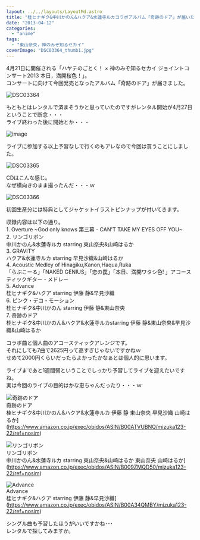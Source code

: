```yaml
---
layout: ../../layouts/LayoutMd.astro
title: "桂ヒナギク&中川かのん&ハクア&水蓮寺ルカコラボアルバム「奇跡のドア」が届いた！"
date: "2013-04-12"
categories: 
  - "anime"
tags: 
  - "東山奈央，神のみぞ知るセカイ"
coverImage: "DSC03364_thumb1.jpg"
---
```


4月21日に開催される「ハヤテのごとく！ × 神のみぞ知るセカイ ジョイントコンサート2013 本日，満開桜色！」。  
コンサートに向けて今回発売となったアルバム「奇跡のドア」が届きました。

![DSC03364](/archive/images/DSC03364_thumb.jpg "DSC03364")


もともとはレンタルで済まそうかと思っていたのですがレンタル開始が4月27日ということで断念・・・  
ライブ終わった後に開始とか・・・

![image](/archive/images/image_thumb14.png "image")


ライブに参加する以上予習なしで行くのもアレなので今回は買うことにしました。

![DSC03365](/archive/images/DSC03365_thumb.jpg "DSC03365")
  
CDはこんな感じ。  
なぜ横向きのまま撮ったんだ・・・ｗ

![DSC03366](/archive/images/DSC03366_thumb.jpg "DSC03366")
  
初回生産分には特典としてジャケットイラストピンナップが付いてきます。

収録内容は以下の通り。  
1\. Overture ~God only knows 第三幕 - CAN'T TAKE MY EYES OFF YOU~  
2\. リンゴリボン  
中川かのん&水蓮寺ルカ starring 東山奈央&山崎はるか  
3\. GRAVITY  
ハクア&水蓮寺ルカ starring 早見沙織&山崎はるか  
4\. Acoustic Medley of Hinagiku,Kanon,Haqua,Ruka  
「らぶこーる」「NAKED GENIUS」「恋の罠」「本日、満開ワタシ色! 」アコースティックギター・メドレー  
5\. Advance  
桂ヒナギク&ハクア starring 伊藤 静&早見沙織  
6\. ピンク・デコ・モーション  
桂ヒナギク&中川かのん starring 伊藤 静&東山奈央  
7\. 奇跡のドア  
桂ヒナギク&中川かのん&ハクア&水蓮寺ルカstarring 伊藤 静&東山奈央&早見沙織&山崎はるか

コラボ曲と個人曲のアコースティックアレンジです。  
それにしても7曲で2625円って高すぎじゃないですかねｗ  
せめて2000円くらいだったらよかったかなぁとは個人的に思います。

ライブまであと1週間弱ということでしっかり予習してライブを迎えたいですね。  
実は今回のライブの目的はかな恵ちゃんだったり・・・ｗ

![奇跡のドア](/archive/images/41caQ916YQL._SL160_.jpg)  
奇跡のドア  
桂ヒナギク&中川かのん&ハクア&水蓮寺ルカ 伊藤 静 東山奈央 早見沙織 山崎はるか](https://www.amazon.co.jp/exec/obidos/ASIN/B00ATVUBNQ/mizuka123-22/ref=nosim)

![リンゴリボン](/archive/images/516pXuk%2BlzL._SL160_.jpg)  
リンゴリボン  
中川かのん&水蓮寺ルカ starring 東山奈央&山崎はるか 東山奈央 山崎はるか](https://www.amazon.co.jp/exec/obidos/ASIN/B009ZMQD50/mizuka123-22/ref=nosim)

![Advance](/archive/images/51DlFKXWriL._SL160_.jpg)  
Advance  
桂ヒナギク&ハクア starring 伊藤 静&早見沙織](https://www.amazon.co.jp/exec/obidos/ASIN/B00A34QMBY/mizuka123-22/ref=nosim)

シングル曲も予習したほうがいいですかね･･･  
レンタルで探してみますか。

